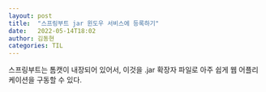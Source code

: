 ```yaml
---
layout: post
title:  "스프링부트 jar 윈도우 서비스에 등록하기"
date:   2022-05-14T18:02
author: 김동현
categories: TIL
---
```


스프링부트는 톰캣이 내장되어 있어서, 이것을 .jar 확장자 파일로 아주 쉽게 웹 어플리케이션을 구동할 수 있다.